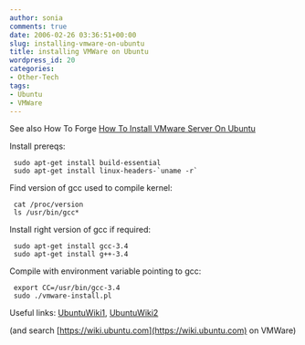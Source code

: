```yaml
---
author: sonia
comments: true
date: 2006-02-26 03:36:51+00:00
slug: installing-vmware-on-ubuntu
title: installing VMWare on Ubuntu
wordpress_id: 20
categories:
- Other-Tech
tags:
- Ubuntu
- VMWare
---
```


See also How To Forge [How To Install VMware Server On Ubuntu](http://www.howtoforge.com/ubuntu_vmware_server)

Install prereqs:

    
     sudo apt-get install build-essential
     sudo apt-get install linux-headers-`uname -r`


Find version of gcc used to compile kernel:

    
     cat /proc/version
     ls /usr/bin/gcc*


Install right version of gcc if required:

    
     sudo apt-get install gcc-3.4
     sudo apt-get install g++-3.4


Compile with environment variable pointing to gcc:

    
     export CC=/usr/bin/gcc-3.4
     sudo ./vmware-install.pl


Useful links:
[UbuntuWiki1](https://wiki.ubuntu.com/InstallingVMWare?highlight=%28vmware%29), [UbuntuWiki2](https://wiki.ubuntu.com/InstallingVMWare?action=show&redirect=VmWare+guide%3A+How+to+install+VMware+in+Breezy)

(and search [https://wiki.ubuntu.com](https://wiki.ubuntu.com) on VMWare)
